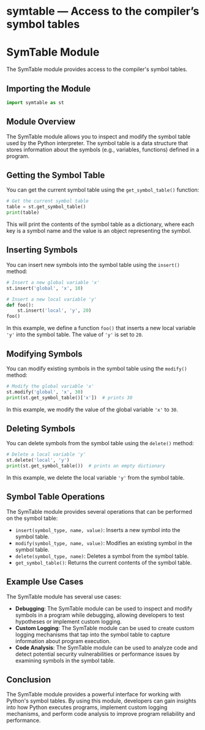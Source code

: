 # symtable — Access to the compiler’s symbol tables

**SymTable Module**
====================
The SymTable module provides access to the compiler's symbol tables.

**Importing the Module**
------------------------

```python
import symtable as st
```

**Module Overview**
------------------

The SymTable module allows you to inspect and modify the symbol table used by the Python interpreter. The symbol table is a data structure that stores information about the symbols (e.g., variables, functions) defined in a program.

**Getting the Symbol Table**
-----------------------------

You can get the current symbol table using the `get_symbol_table()` function:

```python
# Get the current symbol table
table = st.get_symbol_table()
print(table)
```

This will print the contents of the symbol table as a dictionary, where each key is a symbol name and the value is an object representing the symbol.

**Inserting Symbols**
---------------------

You can insert new symbols into the symbol table using the `insert()` method:

```python
# Insert a new global variable 'x'
st.insert('global', 'x', 10)

# Insert a new local variable 'y'
def foo():
    st.insert('local', 'y', 20)
foo()
```

In this example, we define a function `foo()` that inserts a new local variable `'y'` into the symbol table. The value of `'y'` is set to `20`.

**Modifying Symbols**
---------------------

You can modify existing symbols in the symbol table using the `modify()` method:

```python
# Modify the global variable 'x'
st.modify('global', 'x', 30)
print(st.get_symbol_table()['x'])  # prints 30
```

In this example, we modify the value of the global variable `'x'` to `30`.

**Deleting Symbols**
-------------------

You can delete symbols from the symbol table using the `delete()` method:

```python
# Delete a local variable 'y'
st.delete('local', 'y')
print(st.get_symbol_table())  # prints an empty dictionary
```

In this example, we delete the local variable `'y'` from the symbol table.

**Symbol Table Operations**
---------------------------

The SymTable module provides several operations that can be performed on the symbol table:

*   `insert(symbol_type, name, value)`: Inserts a new symbol into the symbol table.
*   `modify(symbol_type, name, value)`: Modifies an existing symbol in the symbol table.
*   `delete(symbol_type, name)`: Deletes a symbol from the symbol table.
*   `get_symbol_table()`: Returns the current contents of the symbol table.

**Example Use Cases**
----------------------

The SymTable module has several use cases:

*   **Debugging**: The SymTable module can be used to inspect and modify symbols in a program while debugging, allowing developers to test hypotheses or implement custom logging.
*   **Custom Logging**: The SymTable module can be used to create custom logging mechanisms that tap into the symbol table to capture information about program execution.
*   **Code Analysis**: The SymTable module can be used to analyze code and detect potential security vulnerabilities or performance issues by examining symbols in the symbol table.

**Conclusion**
----------

The SymTable module provides a powerful interface for working with Python's symbol tables. By using this module, developers can gain insights into how Python executes programs, implement custom logging mechanisms, and perform code analysis to improve program reliability and performance.
